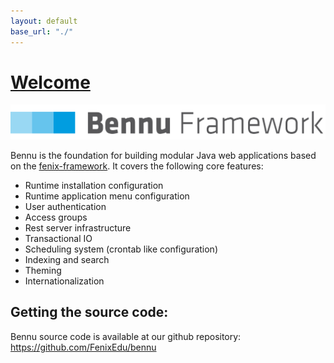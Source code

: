 ```yaml
---
layout: default
base_url: "./"
---
```



# [**Welcome**](./bennu.md)

![image1](assets/bennu.png)

Bennu is the foundation for building modular Java web applications based on the [fenix-framework](http://fenix-framework.github.io/). It covers the following core features:
* Runtime installation configuration
* Runtime application menu configuration
* User authentication
* Access groups
* Rest server infrastructure
* Transactional IO
* Scheduling system (crontab like configuration)
* Indexing and search
* Theming
* Internationalization

## Getting the source code:
Bennu source code is available at our github repository: https://github.com/FenixEdu/bennu

[Access Groups]: access-groups/access-groups
[Bennu Spring]: bennu-spring/bennu-spring
[Extra Modules]: extra-modules/extra-modules
[Indexing and Search]: indexing-and-search/indexing-and-search
[Portal]: portal/portal
[Scheduling]: scheduling/scheduling
[Toolkit]: toolkit/toolkit
[Upgrading]: upgrading/upgrading
[Users and Security]: users-and-security_prior-bennu4/users-and-security_prior-bennu4
[Application Bootstrap]: application-bootstrap/application-bootstrap
[Bennu Admin]: bennu-admin/bennu-admin
[CSRF Protection]: csrf-protection/csrf-protection
[Fenix Framework]: fenix-framework/fenix-framework
[Rest Infrastructure]: rest-infrastructure/rest-infrastructure
[Signals]: signals/signals
[Transcational IO]: transactional-io/transactional-io
[Users and Security]: users-and-security/users-and-security

